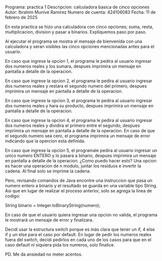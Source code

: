 Programa: practica 1
Descripcion: calculadora basica de cinco opciones
Autor: Ibrahim Munive Ramirez
Numero de cuenta: 424106083
Fecha: 11 de febrero de 2025

En esta practica se hizo una calculadora con cinco opciones; suma, resta, multiplicacion, division y pasar a binarios.
Expliquemos paso por paso. 


Al ejecutar el programa se mostra el mensaje de bienvenida con una calculadora y seran visibles las cinco opciones 
mencionadas antes para el usuario. 

En caso que ingrese la opcion 1, el programa le pedira al usuario ingresar dos numeros reales y los sumara, despues
imprimira un mensaje en pantalla a detalle de la operacion.

En caso que ingrese la opcion 2, el programa le pedira al usuario ingresar dos numeros reales y restara el segundo numero
del primero, despues imprimira un mensaje en pantalla a detalle de la operacion.

En caso que ingrese la opcion 3, el programa le pedira al usuario ingresar dos numeros reales y hara su producto, despues
imprimira un mensaje en pantalla a detalle de la operacion.

En caso que ingrese la opcion 4, el programa le pedira al usuario ingresar dos numeros reales y dividira el primero entre
el segundo, despues imprimira un mensaje en pantalla a detalle de la operacion. En caso de que el segundo numero sea cero,
el programa imprimira un mensaje de error indicando que la opercion esta definida.  

En caso que ingrese la opcion 5, el programale pedira al usuario ingresar un unico numero ENTERO y lo pasara a binario,
despues imprimira un mensaje en pantalla a detalle de la operacion. ¿Como puedo hacer esto? Una opcion es hacer una operacion 
de n modulo, juntar los residuos e invertir la cadena. Al final solo se imprime la cadena.

Pero, revisando comandos de Java encontre una instruccion que pasa un numero entero a binario y el resultado se guarda en una
variable tipo String. Asi que en lugar de realizar el proceso anterior, solo se agrega la linea de codigo: 

String binario = Integer.toBinaryString(numero); 


En caso de que el usuario quiera ingresar una opcion no valida, el programa le mostrará un mensaje de error y finalizara. 

Decidi usar la estructura switch porque es más clara que tener un if, 4 else if y un else para el caso por default.
En lugar de pedir los numeros reales fuera del switch, decidi pedirlos en cada uno de los casos para que en el caso default 
ni siquiera pida los numeros, solo finalice. 


PD. Me da ansiedad no meter acentos.
